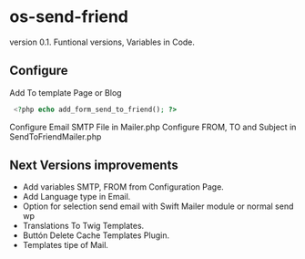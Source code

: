# os-send-friend

version 0.1. Funtional versions, Variables in Code.

## Configure
Add To template Page or Blog 

```php
 <?php echo add_form_send_to_friend(); ?>
```

Configure Email SMTP File in Mailer.php
Configure FROM, TO and Subject in SendToFriendMailer.php

## Next Versions improvements

- Add variables SMTP, FROM from Configuration Page.
- Add Language type in Email.
- Option for selection send email with Swift Mailer module or normal send wp
- Translations To Twig Templates.
- Buttón Delete Cache Templates Plugin.
- Templates tipe of Mail.

